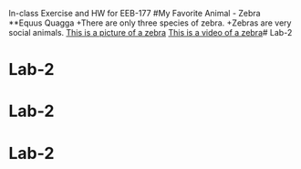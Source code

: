 In-class Exercise and HW for EEB-177
#My Favorite Animal - Zebra
**Equus Quagga
    +There are only three species of zebra.
    +Zebras are very social animals.
[This is a picture of a zebra](https://unsplash.com/photos/UgidX4V13Gc)
[This is a video of a zebra](https://www.youtube.com/watch?v=kWxnadQI5Qw)# Lab-2
# Lab-2
# Lab-2
# Lab-2
